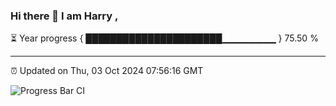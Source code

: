### Hi there 👋 I am Harry , 

⏳ Year progress { ██████████████████████▁▁▁▁▁▁▁▁ } 75.50 %

---

⏰ Updated on Thu, 03 Oct 2024 07:56:16 GMT

![Progress Bar CI](https://github.com/duykhang68/duykhang68/workflows/Progress%20Bar%20CI/badge.svg)
